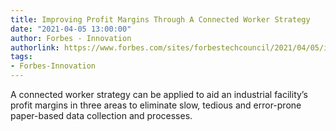 ```yaml
---
title: Improving Profit Margins Through A Connected Worker Strategy
date: "2021-04-05 13:00:00"
author: Forbes - Innovation
authorlink: https://www.forbes.com/sites/forbestechcouncil/2021/04/05/improving-profit-margins-through-a-connected-worker-strategy/
tags:
- Forbes-Innovation
---
```

A connected worker strategy can be applied to aid an industrial facility’s profit margins in three areas to eliminate slow, tedious and error-prone paper-based data collection and processes.